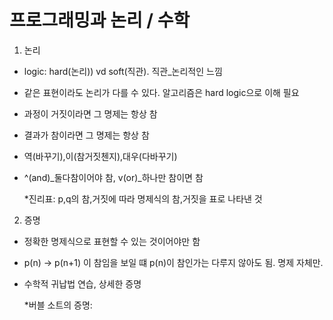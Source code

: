 # 프로그래밍과 논리 / 수학
1. 논리
 - logic: hard(논리)) vd soft(직관). 직관_논리적인 느낌
 - 같은 표현이라도 논리가 다를 수 있다. 알고리즘은 hard logic으로 이해 필요
 - 과정이 거짓이라면 그 명제는 항상 참
 - 결과가 참이라면 그 명제는 항상 참
 - 역(바꾸기),이(참거짓첸지),대우(다바꾸기)
 - ^(and)_둘다참이어야 참, v(or)_하나만 참이면 참
 
    *진리표: p,q의 참,거짓에 따라 명제식의 참,거짓을 표로 나타낸 것

2. 증명
 - 정확한 명제식으로 표현할 수 있는 것이어야만 함
 - p(n) -> p(n+1) 이 참임을 보일 떄 p(n)이 참인가는 다루지 않아도 됨. 명제 자체만.
 - 수학적 귀납법 연습, 상세한 증명
 
    *버블 소트의 증명:


